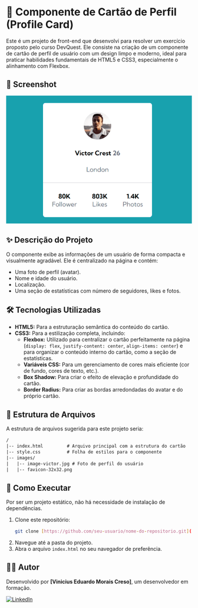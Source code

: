 # 🚀 Componente de Cartão de Perfil (Profile Card)

Este é um projeto de front-end que desenvolvi para resolver um exercício proposto pelo curso DevQuest. Ele consiste na criação de um componente de cartão de perfil de usuário com um design limpo e moderno, ideal para praticar habilidades fundamentais de HTML5 e CSS3, especialmente o alinhamento com Flexbox.

## 📸 Screenshot

<img src="./images/card.gif" alt="screenshot">

## ✨ Descrição do Projeto

O componente exibe as informações de um usuário de forma compacta e visualmente agradável. Ele é centralizado na página e contém:
- Uma foto de perfil (avatar).
- Nome e idade do usuário.
- Localização.
- Uma seção de estatísticas com número de seguidores, likes e fotos.

## 🛠️ Tecnologias Utilizadas

- **HTML5:** Para a estruturação semântica do conteúdo do cartão.
- **CSS3:** Para a estilização completa, incluindo:
    - **Flexbox:** Utilizado para centralizar o cartão perfeitamente na página (`display: flex`, `justify-content: center`, `align-items: center`) e para organizar o conteúdo interno do cartão, como a seção de estatísticas.
    - **Variáveis CSS:** Para um gerenciamento de cores mais eficiente (cor de fundo, cores de texto, etc.).
    - **Box Shadow:** Para criar o efeito de elevação e profundidade do cartão.
    - **Border Radius:** Para criar as bordas arredondadas do avatar e do próprio cartão.

## 📂 Estrutura de Arquivos

A estrutura de arquivos sugerida para este projeto seria:

```
/
|-- index.html         # Arquivo principal com a estrutura do cartão
|-- style.css          # Folha de estilos para o componente
|-- images/
|   |-- image-victor.jpg # Foto de perfil do usuário
|   |-- favicon-32x32.png
```

## 📄 Como Executar

Por ser um projeto estático, não há necessidade de instalação de dependências.

1.  Clone este repositório:
    ```bash
    git clone [https://github.com/seu-usuario/nome-do-repositorio.git](https://github.com/seu-usuario/nome-do-repositorio.git)
    ```
2.  Navegue até a pasta do projeto.
3.  Abra o arquivo `index.html` no seu navegador de preferência.

## 👨‍💻 Autor
Desenvolvido por **[Vinicius Eduardo Morais Creso]**, um desenvolvedor em formação.

[![LinkedIn](https://img.shields.io/badge/LinkedIn-0077B5?style=for-the-badge&logo=linkedin&logoColor=white)](https://www.linkedin.com/in/seu-usuario/)